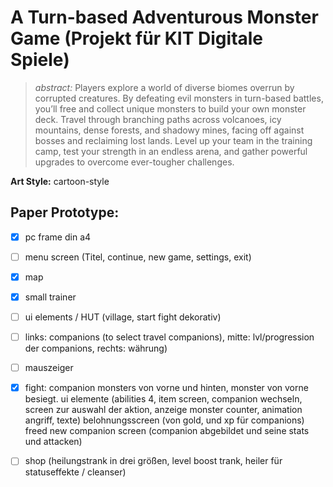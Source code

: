 # A Turn-based Adventurous Monster Game (Projekt für KIT Digitale Spiele)
> *abstract:* Players explore a world of diverse biomes overrun by corrupted creatures. By defeating evil monsters in turn-based battles, you’ll free and collect unique monsters to build your own monster  deck. Travel through branching paths across volcanoes, icy mountains, dense forests, and shadowy mines, facing off against bosses and reclaiming lost lands. Level up your team in the training camp, test your strength in an endless arena, and gather powerful upgrades to overcome ever-tougher challenges. 

**Art Style:** cartoon-style

## Paper Prototype:
- [X] pc frame din a4
- [ ] menu screen (Titel, continue, new game, settings, exit)
- [X] map
- [X] small trainer
- [ ] ui elements / HUT (village, start fight dekorativ)
- [ ] links: companions (to select travel companions), mitte: lvl/progression der companions, rechts: währung)
- [ ] mauszeiger
- [X] fight:   companion monsters von vorne und hinten, monster von vorne besiegt.
        ui elemente (abilities 4, item screen, companion wechseln, screen zur auswahl der aktion, anzeige monster counter, animation angriff, texte) 
        belohnungsscreen (von gold, und xp für companions) 
        freed new companion screen (companion abgebildet und seine stats und attacken)
- [ ] shop (heilungstrank in drei größen, level boost trank, heiler für statuseffekte / cleanser)
























